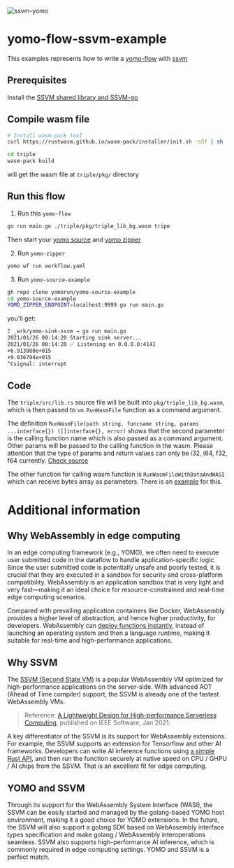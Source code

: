 ![ssvm-yomo](https://raw.githubusercontent.com/yomorun/yomo-flow-ssvm-example/main/yomo-ssvm-2.png)

# yomo-flow-ssvm-example

This examples represents how to write a [yomo-flow](https://yomo.run/flow) with [ssvm](https://www.secondstate.io/ssvm)

## Prerequisites

Install the [SSVM shared library and SSVM-go](https://github.com/second-state/ssvm-go)

## Compile wasm file

```bash
# Install wasm-pack tool
curl https://rustwasm.github.io/wasm-pack/installer/init.sh -sSf | sh

cd triple
wasm-pack build
```

will get the wasm file at `triple/pkg/` directory

## Run this flow

1. Run this `yomo-flow`

```bash
go run main.go ./triple/pkg/triple_lib_bg.wasm tripe
```

Then start your [yomo source](https://yomo.run/source) and [yomo zipper](https://yomo.run/zipper)

2. Run `yomo-zipper`

```bash
yomo wf run workflow.yaml
```

3. Run `yomo-source-example`

```bash
gh repo clone yomorun/yomo-source-example
cd yomo-source-example
YOMO_ZIPPER_ENDPOINT=localhost:9999 go run main.go
```

you'll get: 

```bash
Ξ _wrk/yomo-sink-ssvm → go run main.go
2021/01/26 00:14:20 Starting sink server...
2021/01/26 00:14:20 ✅ Listening on 0.0.0.0:4141
+6.913980e+015
+9.036794e+015
^Csignal: interrupt
```

## Code

The `triple/src/lib.rs` source file will be built into `pkg/triple_lib_bg.wasm`, which is then passed to `vm.RunWasmFile` function as a command argument.

The definition `RunWasmFile(path string, funcname string, params ...interface{}) ([]interface{}, error)` shows that the second parameter is the calling function name which is also passed as a command argument. Other params will be passed to the calling function in the wasm. Please attention that the type of params and return values can only be i32, i64, f32, f64 currently. [Check source](https://github.com/second-state/ssvm-go/blob/master/ssvm/vm.go)

The other function for calling wasm function is `RunWasmFileWithDataAndWASI` which can receive bytes array as parameters. There is an [example](https://github.com/second-state/ssvm-go/blob/master/examples/go_PassBytes/pass_bytes.go) for this.


# Additional information

## Why WebAssembly in edge computing
In an edge computing framework (e.g., YOMO), we often need to execute user submitted code in the dataflow to handle application-specific logic. Since the user submitted code is potentially unsafe and poorly tested, it is crucial that they are executed in a sandbox for security and cross-platform compatibility. WebAssembly is an application sandbox that is very light and very fast—making it an ideal choice for resource-constrained and real-time edge computing scenarios.

Compared with prevailing application containers like Docker, WebAssembly provides a higher level of abstraction, and hence higher productivity, for developers. WebAssembly can [deploy functions instantly](https://www.secondstate.io/articles/getting-started-with-rust-function/), instead of launching an operating system and then a language runtime, making it suitable for real-time and high-performance applications.

## Why SSVM

The [SSVM (Second State VM)](https://github.com/second-state/SSVM) is a popular WebAssembly VM optimized for high-performance applications on the server-side. With advanced AOT (Ahead of Time compiler) support, the SSVM is already one of the fastest WebAssembly VMs.

> Reference: [A Lightweight Design for High-performance Serverless Computing](https://arxiv.org/abs/2010.07115), published on IEEE Software, Jan 2021.

A key differentiator of the SSVM is its support for WebAssembly extensions. For example, the SSVM  supports an extension for Tensorflow and other AI frameworks. Developers can write AI inference functions using [a simple Rust API](https://crates.io/crates/ssvm_tensorflow_interface), and then run the function securely at native speed on CPU / GHPU / AI chips from the SSVM. That is an excellent fit for edge computing.

## YOMO and SSVM

Through its support for the WebAssembly System Interface (WASI), the SSVM can be easily started and managed by the golang-based YOMO host environment, making it a good choice for YOMO extensions. In the future, the SSVM will also support a golang SDK based on WebAssembly interface types specification and make golang / WebAssembly interoperations seamless. SSVM also supports high-performance AI inference, which is commonly required in edge computing settings. YOMO and SSVM is a perfect match.

